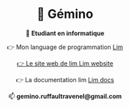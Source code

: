 <h1 align="center">👋 Gémino</h1>
<p align="center">📗 <strong>Etudiant en informatique</strong></p>
<p align="center">👉 Mon language de programmation <a href="https://github.com/GeminoRR/lim">Lim</a</p>
<p align="center">👉 Le site web de lim <a href="https://github.com/GeminoRR/lim_website">Lim website</a></p>
<p align="center">👉 La documentation lim <a href="https://github.com/GeminoRR/lim_docs">Lim docs</a></p>
<p align="center">📫 <strong>gemino.ruffaultravenel@gmail.com</strong></p>
